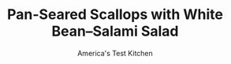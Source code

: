 ---
layout: ../../layouts/MarkdownPostLayout.astro
title: Pan-Seared Scallops with White Bean–Salami Salad
author: America's Test Kitchen
pubDate: 2023-03-15
description: "Genoa salami adds meaty depth to the seared salad and creamy beans in this 30-minute supper."
image_url: https://res.cloudinary.com/hksqkdlah/image/upload/ar_1:1,c_fill,dpr_2.0,f_auto,fl_lossy.progressive.strip_profile,g_faces:auto,q_auto:low,w_344/37388_sfs-pansearedscallopswhitebeansalamisalad-22
tags: ["Main Courses","Pork","Beans","Fish & Seafood","Weeknight"]
calories: 2310
protein: 39
carbohydrates: 53
fats: 
fiber: 11
ingredients: ["2 (15-ounce) cans, cannellini beans, rinsed","2 ounces thinly sliced Genoa, salami, halved, then cut crosswise into thin strips","5 tablespoons, extra-virgin olive oil","1/4 cup, fresh parsley leaves","1 , shallot, halved and sliced thin","2 tablespoons, sherry vinegar","2 tesaspoons, Dijon mustard",", Salt and pepper","1½ pounds large, sea scallops, tendons removed"]
serves: 4
time: "30 minutes"
instructions: ["Combine beans, salami, 3 tablespoons oil, parsley, shallot, vinegar, mustard, 1 teaspoon salt, and 1/4 teaspoon pepper in bowl. Divide salad among 4 bowls.","Pat scallops dry with paper towels and season with salt and pepper. Heat 1 tablespoon oil in 12-inch nonstick skillet over medium-high heat until just smoking. Add half of scallops in single layer, flat side down, and cook, without moving them, until well browned, 1½ to 2 minutes per side. Transfer scallops to plate and tent with foil. Repeat with remaining 1 tablespoon oil and remaining scallops. Divide scallops evenly among bowls. Serve."]
nutrition: ["1438 mg Potassium","804 mg Phosphorus","187 mg Calcium","7 mg Iron","157 mg Magnesium","1023 mg Sodium","4 mg Zinc","23 g Fat","2 mg Niacin (B3)","14 g Monounsaturated","3 g Polyunsaturated","5 mg Vitamin C","56 mg Cholesterol","4 g Saturated","11 g Fiber","174 µg Folate (food)","1 g Sugars","80 µg Vitamin K","317 g Water","53 g Carbs","174 µg Folate equivalent (total)","39 g Protein","4 mg Vitamin E","2 µg Vitamin B12","19 µg Vitamin A","577 kcal Energy","2310 calories"]
notes: "Our favorite sherry vinegar is Napa Valley Naturals Reserve Sherry Vinegar."
---